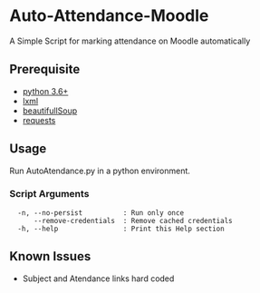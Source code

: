 # **Auto-Attendance-Moodle**

  A Simple Script for marking attendance on Moodle automatically

## Prerequisite
* [python 3.6+](https://www.python.org/downloads/)
* [lxml](https://lxml.de/installation.html)
* [beautifullSoup](https://www.crummy.com/software/BeautifulSoup/bs4/doc/#installing-beautiful-soup)
* [requests](https://requests.readthedocs.io/en/master/user/install/#install)

## Usage
Run AutoAtendance.py in a python environment.

### Script Arguments
```
  -n, --no-persist          : Run only once 
      --remove-credentials  : Remove cached credentials
  -h, --help                : Print this Help section
```
## Known Issues

* Subject and Atendance links hard coded
